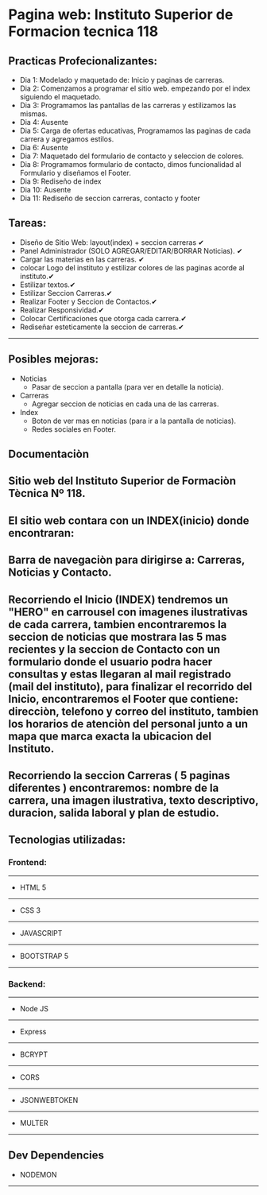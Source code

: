 # Pagina web: Instituto Superior de Formacion tecnica 118
## Practicas Profecionalizantes:
- Dia 1: Modelado y maquetado de: Inicio y paginas de carreras.
- Dia 2: Comenzamos a programar el sitio web. empezando por el index siguiendo el maquetado.
- Dia 3: Programamos las pantallas de las carreras y estilizamos las mismas.
- Dia 4: Ausente
- Dia 5: Carga de ofertas educativas, Programamos las paginas de cada carrera y agregamos estilos.
- Dia 6: Ausente
- Dia 7: Maquetado del formulario de contacto y seleccion de colores.
- Dia 8: Programamos formulario de contacto, dimos funcionalidad al Formulario y diseñamos el Footer.
- Dia 9: Rediseño de index
- Dia 10: Ausente
- Dia 11: Rediseño de seccion carreras, contacto y footer


## Tareas:
- Diseño de Sitio Web: layout(index) + seccion carreras ✔
- Panel Administrador (SOLO AGREGAR/EDITAR/BORRAR Noticias). ✔
- Cargar las materias en las carreras. ✔
- colocar Logo del instituto y estilizar colores de las paginas acorde al instituto.✔
- Estilizar textos.✔
- Estilizar Seccion Carreras.✔
- Realizar Footer y Seccion de Contactos.✔
- Realizar Responsividad.✔
- Colocar Certificaciones que otorga cada carrera.✔
- Rediseñar esteticamente la seccion de carreras.✔
---
## Posibles mejoras:
* Noticias
    - Pasar de seccion a pantalla (para ver en detalle la noticia).
* Carreras
    - Agregar seccion de noticias en cada una de las carreras.
* Index
    - Boton de ver mas en noticias (para ir a la pantalla de noticias).
    - Redes sociales en Footer.
## Documentaciòn
Sitio web del Instituto Superior de Formaciòn Tècnica Nº 118.
--
El sitio web contara con un INDEX(inicio) donde encontraran:
--
Barra de navegaciòn para dirigirse a: Carreras, Noticias y Contacto.
--
Recorriendo el Inicio (INDEX) tendremos un "HERO" en carrousel con imagenes ilustrativas de cada carrera, tambien encontraremos la seccion de noticias que mostrara las 5 mas recientes y la seccion de Contacto con un formulario donde el usuario podra hacer consultas y estas llegaran al mail registrado (mail del instituto), para finalizar el recorrido del Inicio, encontraremos el Footer que contiene: direcciòn, telefono y correo del instituto, tambien los horarios de atenciòn del personal junto a un mapa que marca exacta la ubicacion del Instituto.
--
Recorriendo la seccion Carreras ( 5 paginas diferentes ) encontraremos: nombre de la carrera, una imagen ilustrativa,  texto descriptivo, duracion, salida laboral y plan de estudio.
---
## Tecnologias utilizadas:
### Frontend:
---
- HTML 5
---
- CSS 3
---
- JAVASCRIPT
---
- BOOTSTRAP 5
---
### Backend:
---
- Node JS
---
- Express
---
- BCRYPT
---
- CORS
---
- JSONWEBTOKEN
---
- MULTER
---

Dev Dependencies
---
- NODEMON
---
